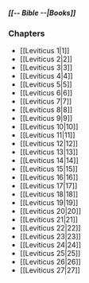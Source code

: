 ##### *[[-- Bible --|Books]]*

### Chapters
- [[Leviticus 1|1]]
- [[Leviticus 2|2]]
- [[Leviticus 3|3]]
- [[Leviticus 4|4]]
- [[Leviticus 5|5]]
- [[Leviticus 6|6]]
- [[Leviticus 7|7]]
- [[Leviticus 8|8]]
- [[Leviticus 9|9]]
- [[Leviticus 10|10]]
- [[Leviticus 11|11]]
- [[Leviticus 12|12]]
- [[Leviticus 13|13]]
- [[Leviticus 14|14]]
- [[Leviticus 15|15]]
- [[Leviticus 16|16]]
- [[Leviticus 17|17]]
- [[Leviticus 18|18]]
- [[Leviticus 19|19]]
- [[Leviticus 20|20]]
- [[Leviticus 21|21]]
- [[Leviticus 22|22]]
- [[Leviticus 23|23]]
- [[Leviticus 24|24]]
- [[Leviticus 25|25]]
- [[Leviticus 26|26]]
- [[Leviticus 27|27]]
